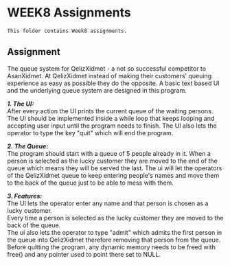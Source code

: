 # WEEK8 Assignments
	This folder contains Week8 assignments.

## Assignment

The queue system for QelizXidmet - a not so successful competitor to AsanXidmet.
At QelizXidmet instead of making their customers' queuing experience as easy as possible they do the opposite.
A basic text based UI and the underlying queue system are designed in this program.

***1. The UI:***   
After every action the UI prints the current queue of the waiting persons.
The UI should be implemented inside a while loop that keeps looping and accepting user input until the program needs to finish.
The UI also lets the operator to type the key "quit" which will end the program. 

***2. The Queue:***  
The program should start with a queue of 5 people already in it.
When a person is selected as the lucky customer they are moved to the end of the queue which means they will be served the last.
The ui will let the operators of the QelizXidmet queue to keep entering people's names and move them to the back of the queue just to be able to mess with them.

***3. Features:***  
The UI lets the operator enter any name and that person is chosen as a lucky customer.  
Every time a person is selected as the lucky customer they are moved to the back of the queue.  
The ui also lets the operator to type "admit" which admits the first person in the queue into QelizXidmet therefore removing that person from the queue.   
Before quitting the program, any dynamic memory needs to be freed with free() and any pointer used to point there set to NULL. 
